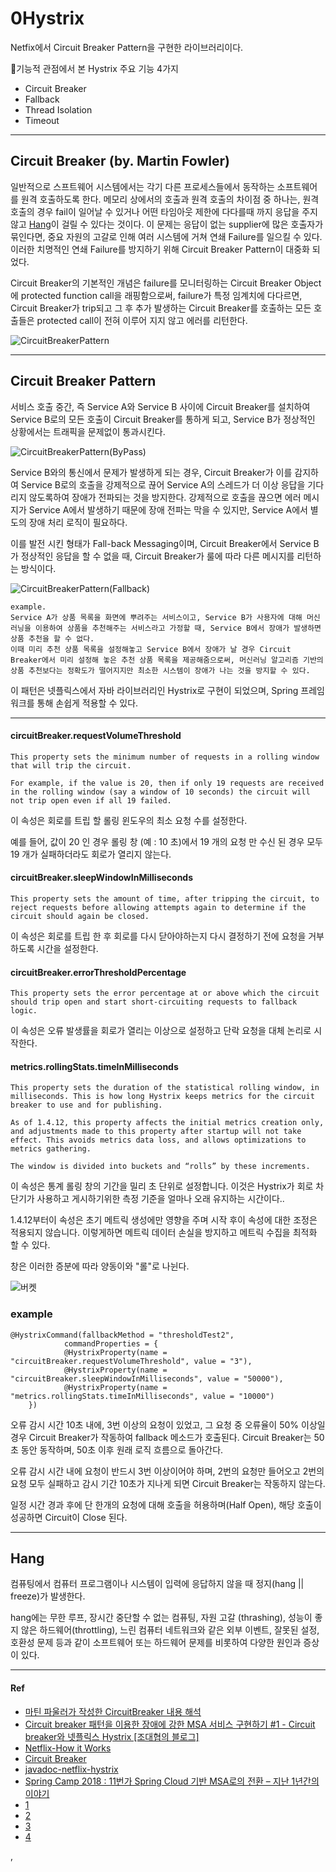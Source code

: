 # 0Hystrix

Netfix에서 Circuit Breaker Pattern을 구현한 라이브러리이다. 

기능적 관점에서 본 Hystrix 주요 기능 4가지

- Circuit Breaker
- Fallback
- Thread Isolation
- Timeout

-----

## Circuit Breaker (by. Martin Fowler)

일반적으로 스프트웨어 시스템에서는 각기 다른 프로세스들에서 동작하는 소프트웨어를 원격 호출하도록 한다. 메모리 상에서의 호출과 원격 호출의 차이점 중 하나는, 원격 호출의 경우 fail이 일어날 수 있거나 어떤 타임아웃 제한에 다다를때 까지 응답을 주지않고 [Hang](#hang)이 걸릴 수 있다는 것이다. 이 문제는 응답이 없는 supplier에 많은 호출자가 묶인다면, 중요 자원의 고갈로 인해 여러 시스템에 거쳐 연쇄 Failure를 일으킬 수 있다. 이러한 치명적인 연쇄 Failure를 방지하기 위해 Circuit Breaker Pattern이 대중화 되었다.

Circuit Breaker의 기본적인 개념은 failure를 모니터링하는 Circuit Breaker Object에 protected function call을 래핑함으로써, failure가 특정 임계치에 다다르면, Circuit Breaker가 trip되고 그 후 추가 발생하는 Circuit Breaker를 호출하는 모든 호출들은 protected call이 전혀 이루어 지지 않고 에러를 리턴한다.

![CircuitBreakerPattern](./Image/CircuitBreakerPattern.png)

-----

## Circuit Breaker Pattern

서비스 호출 중간, 즉 Service A와 Service B 사이에 Circuit Breaker를 설치하여 Service B로의 모든 호출이 Circuit Breaker를 통하게 되고, Service B가 정상적인 상황에서는 트래픽을 문제없이 통과시킨다.

![CircuitBreakerPattern(ByPass)](./Image/CircuitBreakerPattern(ByPass).png)

Service B와의 통신에서 문제가 발생하게 되는 경우, Circuit Breaker가 이를 감지하여 Service B로의 호출을 강제적으로 끊어 Service A의 스레드가 더 이상 응답을 기다리지 않도록하여 장애가 전파되는 것을 방지한다. 강제적으로 호출을 끊으면 에러 메시지가 Service A에서 발생하기 때문에 장애 전파는 막을 수 있지만, Service A에서 별도의 장애 처리 로직이 필요하다.

이를 발전 시킨 형태가 Fall-back Messaging이며, Circuit Breaker에서 Service B가 정상적인 응답을 할 수 없을 때, Circuit Breaker가 룰에 따라 다른 메시지를 리턴하는 방식이다. 

![CircuitBreakerPattern(Fallback)](./Image/CircuitBreakerPattern(Fallback).png)

```
example.
Service A가 상품 목록을 화면에 뿌려주는 서비스이고, Service B가 사용자에 대해 머신러닝을 이용하여 상품을 추천해주는 서비스라고 가정할 때, Service B에서 장애가 발생하면 상품 추천을 할 수 없다. 
이때 미리 추천 상품 목록을 설정해놓고 Service B에서 장애가 날 경우 Circuit Breaker에서 미리 설정해 놓은 추천 상품 목록을 제공해줌으로써, 머신러닝 알고리즘 기반의 상품 추천보다는 정확도가 떨어지지만 최소한 시스템이 장애가 나는 것을 방지할 수 있다.
```

이 패턴은 넷플릭스에서 자바 라이브러리인 Hystrix로 구현이 되었으며, Spring 프레임워크를 통해 손쉽게 적용할 수 있다.

-----



#### circuitBreaker.requestVolumeThreshold

```
This property sets the minimum number of requests in a rolling window that will trip the circuit.

For example, if the value is 20, then if only 19 requests are received in the rolling window (say a window of 10 seconds) the circuit will not trip open even if all 19 failed.
```

이 속성은 회로를 트립 할 롤링 윈도우의 최소 요청 수를 설정한다.

예를 들어, 값이 20 인 경우 롤링 창 (예 : 10 초)에서 19 개의 요청 만 수신 된 경우 모두 19 개가 실패하더라도 회로가 열리지 않는다.

#### circuitBreaker.sleepWindowInMilliseconds

```
This property sets the amount of time, after tripping the circuit, to reject requests before allowing attempts again to determine if the circuit should again be closed.
```

이 속성은 회로를 트립 한 후 회로를 다시 닫아야하는지 다시 결정하기 전에 요청을 거부하도록 시간을 설정한다.

#### circuitBreaker.errorThresholdPercentage

```
This property sets the error percentage at or above which the circuit should trip open and start short-circuiting requests to fallback logic.
```

이 속성은 오류 발생률을 회로가 열리는 이상으로 설정하고 단락 요청을 대체 논리로 시작한다.

#### metrics.rollingStats.timeInMilliseconds

```
This property sets the duration of the statistical rolling window, in milliseconds. This is how long Hystrix keeps metrics for the circuit breaker to use and for publishing.

As of 1.4.12, this property affects the initial metrics creation only, and adjustments made to this property after startup will not take effect. This avoids metrics data loss, and allows optimizations to metrics gathering.

The window is divided into buckets and “rolls” by these increments.
```

이 속성은 통계 롤링 창의 기간을 밀리 초 단위로 설정합니다. 이것은 Hystrix가 회로 차단기가 사용하고 게시하기위한 측정 기준을 얼마나 오래 유지하는 시간이다..

1.4.12부터이 속성은 초기 메트릭 생성에만 영향을 주며 시작 후이 속성에 대한 조정은 적용되지 않습니다. 이렇게하면 메트릭 데이터 손실을 방지하고 메트릭 수집을 최적화 할 수 있다.

창은 이러한 증분에 따라 양동이와 "롤"로 나뉜다.

![버켓](./Image/버켓.png)

### example

```
@HystrixCommand(fallbackMethod = "thresholdTest2",
            commandProperties = {
            @HystrixProperty(name = "circuitBreaker.requestVolumeThreshold", value = "3"),
            @HystrixProperty(name = "circuitBreaker.sleepWindowInMilliseconds", value = "50000"),
            @HystrixProperty(name = "metrics.rollingStats.timeInMilliseconds", value = "10000")
    })
```

오류 감시 시간 10초 내에, 3번 이상의 요청이 있었고, 그 요청 중 오류율이 50% 이상일 경우 Circuit Breaker가 작동하여 fallback 메소드가 호출된다. Circuit Breaker는 50초 동안 동작하며, 50초 이후 원래 로직 흐름으로 돌아간다.

오류 감시 시간 내에 요청이 반드시 3번 이상이어야 하며, 2번의 요청만 들어오고 2번의 요청 모두 실패하고 감시 기간 10초가 지나게 되면 Circuit Breaker는 작동하지 않는다.

일정 시간 경과 후에 단 한개의 요청에 대해 호출을 허용하며(Half Open), 해당 호출이 성공하면 Circuit이 Close 된다.

-----

## Hang

컴퓨팅에서 컴퓨터 프로그램이나 시스템이 입력에 응답하지 않을 때 정지(hang || freeze)가 발생한다. 

hang에는 무한 루프, 장시간 중단할 수 없는 컴퓨팅, 자원 고갈 (thrashing), 성능이 좋지 않은 하드웨어(throttling), 느린 컴퓨터 네트워크와 같은 외부 이벤트, 잘못된 설정, 호환성 문제 등과 같이 소프트웨어 또는 하드웨어 문제를 비롯하여 다양한 원인과 증상이 있다.



----

#### Ref

- [마틴 파울러가 작성한 CircuitBreaker 내용 해석](http://egloos.zum.com/pulgrims/v/3047353)
- [Circuit breaker 패턴을 이용한 장애에 강한 MSA 서비스 구현하기 #1 - Circuit breaker와 넷플릭스 Hystrix [조대협의 블로그]](http://bcho.tistory.com/tag/하이스트릭스)
- [Netflix-How it Works](https://github.com/Netflix/Hystrix/wiki/How-it-Works)
- [Circuit Breaker](https://spring.io/guides/gs/circuit-breaker/)
- [javadoc-netflix-hystrix](http://netflix.github.io/Hystrix/javadoc/)
- [Spring Camp 2018 : 11번가 Spring Cloud 기반 MSA로의 전환 – 지난 1년간의 이야기](https://readme.skplanet.com/?p=13933)
- [1](https://medium.com/@goinhacker/hystrix-500452f4fae2)
- [2](https://github.com/spring-projects/spring-cloud/wiki/Spring-Cloud-Edgware-Release-Notes)
- [3](https://supawer0728.github.io/2018/03/11/Spring-Cloud-Hystrix/)
- [4](https://spring.io/guides/gs/circuit-breaker/)

,